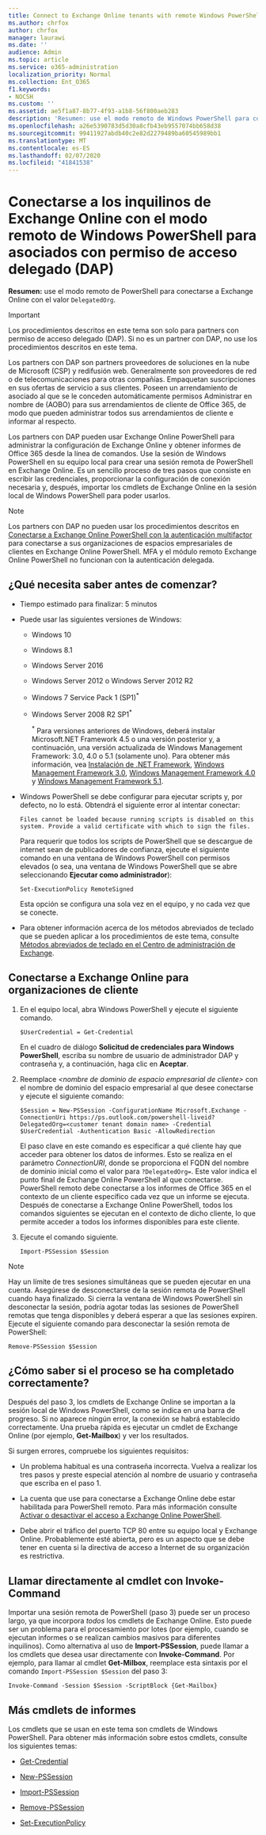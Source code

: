 ```yaml
---
title: Connect to Exchange Online tenants with remote Windows PowerShell for Delegated Access Permissions (DAP) partners
ms.author: chrfox
author: chrfox
manager: laurawi
ms.date: ''
audience: Admin
ms.topic: article
ms.service: o365-administration
localization_priority: Normal
ms.collection: Ent_O365
f1.keywords:
- NOCSH
ms.custom: ''
ms.assetid: ae5f1a87-8b77-4f93-a1b8-56f800aeb283
description: 'Resumen: use el modo remoto de Windows PowerShell para conectarse a Exchange Online con el valor DelegatedOrg.'
ms.openlocfilehash: a26e5390783d5d30a8cfb43eb9557074bb658d38
ms.sourcegitcommit: 99411927abdb40c2e82d2279489ba60545989bb1
ms.translationtype: MT
ms.contentlocale: es-ES
ms.lasthandoff: 02/07/2020
ms.locfileid: "41841538"
---
```

# <a name="connect-to-exchange-online-tenants-with-remote-windows-powershell-for-delegated-access-permissions-dap-partners"></a>Conectarse a los inquilinos de Exchange Online con el modo remoto de Windows PowerShell para asociados con permiso de acceso delegado (DAP)

 **Resumen:** use el modo remoto de PowerShell para conectarse a Exchange Online con el valor `DelegatedOrg`.

> [!IMPORTANT]
> Los procedimientos descritos en este tema son solo para partners con permiso de acceso delegado (DAP). Si no es un partner con DAP, no use los procedimientos descritos en este tema. 
  
Los partners con DAP son partners proveedores de soluciones en la nube de Microsoft (CSP) y redifusión web. Generalmente son proveedores de red o de telecomunicaciones para otras compañías. Empaquetan suscripciones en sus ofertas de servicio a sus clientes. Poseen un arrendamiento de asociado al que se le conceden automáticamente permisos Administrar en nombre de (AOBO) para sus arrendamientos de cliente de Office 365, de modo que pueden administrar todos sus arrendamientos de cliente e informar al respecto.

Los partners con DAP pueden usar Exchange Online PowerShell para administrar la configuración de Exchange Online y obtener informes de Office 365 desde la línea de comandos. Use la sesión de Windows PowerShell en su equipo local para crear una sesión remota de PowerShell en Exchange Online. Es un sencillo proceso de tres pasos que consiste en escribir las credenciales, proporcionar la configuración de conexión necesaria y, después, importar los cmdlets de Exchange Online en la sesión local de Windows PowerShell para poder usarlos.

> [!NOTE]
> Los partners con DAP no pueden usar los procedimientos descritos en [Conectarse a Exchange Online PowerShell con la autenticación multifactor](https://docs.microsoft.com/powershell/exchange/exchange-online/connect-to-exchange-online-powershell/mfa-connect-to-exchange-online-powershell) para conectarse a sus organizaciones de espacios empresariales de clientes en Exchange Online PowerShell. MFA y el módulo remoto Exchange Online PowerShell no funcionan con la autenticación delegada.
  
## <a name="what-do-you-need-to-know-before-you-begin"></a>¿Qué necesita saber antes de comenzar?

- Tiempo estimado para finalizar: 5 minutos

- Puede usar las siguientes versiones de Windows:
    
  - Windows 10

  - Windows 8.1

  - Windows Server 2016

  - Windows Server 2012 o Windows Server 2012 R2

  - Windows 7 Service Pack 1 (SP1)<sup>*</sup>

  - Windows Server 2008 R2 SP1<sup>*</sup>

    <sup>*</sup> Para versiones anteriores de Windows, deberá instalar Microsoft.NET Framework 4.5 o una versión posterior y, a continuación, una versión actualizada de Windows Management Framework: 3.0, 4.0 o 5.1 (solamente uno). Para obtener más información, vea [Instalación de .NET Framework](https://go.microsoft.com/fwlink/p/?LinkId=257868), [Windows Management Framework 3.0](https://go.microsoft.com/fwlink/p/?LinkId=272757), [Windows Management Framework 4.0](https://go.microsoft.com/fwlink/p/?LinkId=391344) y [Windows Management Framework 5.1](https://aka.ms/wmf5download).

- Windows PowerShell se debe configurar para ejecutar scripts y, por defecto, no lo está. Obtendrá el siguiente error al intentar conectar:

  `Files cannot be loaded because running scripts is disabled on this system. Provide a valid certificate with which to sign the files.`

  Para requerir que todos los scripts de PowerShell que se descargue de internet sean de publicadores de confianza, ejecute el siguiente comando en una ventana de Windows PowerShell con permisos elevados (o sea, una ventana de Windows PowerShell que se abre seleccionando **Ejecutar como administrador**):

    ```
    Set-ExecutionPolicy RemoteSigned
    ```

  Esta opción se configura una sola vez en el equipo, y no cada vez que se conecte.

- Para obtener información acerca de los métodos abreviados de teclado que se pueden aplicar a los procedimientos de este tema, consulte [Métodos abreviados de teclado en el Centro de administración de Exchange](https://go.microsoft.com/fwlink/p/?LinkId=534017).

## <a name="connect-to-exchange-online-for-customer-organizations"></a>Conectarse a Exchange Online para organizaciones de cliente

1. En el equipo local, abra Windows PowerShell y ejecute el siguiente comando.
    
    ```
    $UserCredential = Get-Credential
    ```

    En el cuadro de diálogo **Solicitud de credenciales para Windows PowerShell**, escriba su nombre de usuario de administrador DAP y contraseña y, a continuación, haga clic en **Aceptar**.
    
2. Reemplace _\<nombre de dominio de espacio empresarial de cliente\>_ con el nombre de dominio del espacio empresarial al que desee conectarse y ejecute el siguiente comando:
    
    ```
    $Session = New-PSSession -ConfigurationName Microsoft.Exchange -ConnectionUri https://ps.outlook.com/powershell-liveid?DelegatedOrg=<customer tenant domain name> -Credential $UserCredential -Authentication Basic -AllowRedirection
    ```

    El paso clave en este comando es especificar a qué cliente hay que acceder para obtener los datos de informes. Esto se realiza en el parámetro _ConnectionURI_, donde se proporciona el FQDN del nombre de dominio inicial como el valor para `?DelegatedOrg=`. Este valor indica el punto final de Exchange Online PowerShell al que conectarse. PowerShell remoto debe conectarse a los informes de Office 365 en el contexto de un cliente específico cada vez que un informe se ejecuta. Después de conectarse a Exchange Online PowerShell, todos los comandos siguientes se ejecutan en el contexto de dicho cliente, lo que permite acceder a todos los informes disponibles para este cliente.
    
3. Ejecute el comando siguiente.
    
    ```
    Import-PSSession $Session
    ```

> [!NOTE]
> Hay un límite de tres sesiones simultáneas que se pueden ejecutar en una cuenta. Asegúrese de desconectarse de la sesión remota de PowerShell cuando haya finalizado. Si cierra la ventana de Windows PowerShell sin desconectar la sesión, podría agotar todas las sesiones de PowerShell remotas que tenga disponibles y deberá esperar a que las sesiones expiren. Ejecute el siguiente comando para desconectar la sesión remota de PowerShell:

```
Remove-PSSession $Session
```
  
## <a name="how-do-you-know-this-worked"></a>¿Cómo saber si el proceso se ha completado correctamente?

Después del paso 3, los cmdlets de Exchange Online se importan a la sesión local de Windows PowerShell, como se indica en una barra de progreso. Si no aparece ningún error, la conexión se habrá establecido correctamente. Una prueba rápida es ejecutar un cmdlet de Exchange Online (por ejemplo, **Get-Mailbox**) y ver los resultados.
  
Si surgen errores, compruebe los siguientes requisitos:
  
- Un problema habitual es una contraseña incorrecta. Vuelva a realizar los tres pasos y preste especial atención al nombre de usuario y contraseña que escriba en el paso 1.
    
- La cuenta que use para conectarse a Exchange Online debe estar habilitada para PowerShell remoto. Para más información consulte [Activar o desactivar el acceso a Exchange Online PowerShell](https://go.microsoft.com/fwlink/p/?LinkId=534018).
    
- Debe abrir el tráfico del puerto TCP 80 entre su equipo local y Exchange Online. Probablemente esté abierta, pero es un aspecto que se debe tener en cuenta si la directiva de acceso a Internet de su organización es restrictiva.
    
## <a name="call-the-cmdlet-directly-with-invoke-command"></a>Llamar directamente al cmdlet con Invoke-Command

Importar una sesión remota de PowerShell (paso 3) puede ser un proceso largo, ya que incorpora _todos_ los cmdlets de Exchange Online. Esto puede ser un problema para el procesamiento por lotes (por ejemplo, cuando se ejecutan informes o se realizan cambios masivos para diferentes inquilinos). Como alternativa al uso de **Import-PSSession**, puede llamar a los cmdlets que desea usar directamente con **Invoke-Command**. Por ejemplo, para llamar al cmdlet **Get-Milbox**, reemplace esta sintaxis por el comando `Import-PSSession $Session` del paso 3:
  
```
Invoke-Command -Session $Session -ScriptBlock {Get-Mailbox}
```

## <a name="more-reporting-cmdlets"></a>Más cmdlets de informes

Los cmdlets que se usan en este tema son cmdlets de Windows PowerShell. Para obtener más información sobre estos cmdlets, consulte los siguientes temas:
  
- [Get-Credential](https://go.microsoft.com/fwlink/p/?LinkId=389618)
    
- [New-PSSession](https://go.microsoft.com/fwlink/p/?LinkId=389621)
    
- [Import-PSSession](https://go.microsoft.com/fwlink/p/?LinkId=389619)
    
- [Remove-PSSession](https://go.microsoft.com/fwlink/p/?LinkId=389620)
    
- [Set-ExecutionPolicy](https://go.microsoft.com/fwlink/p/?LinkId=389623)
    

